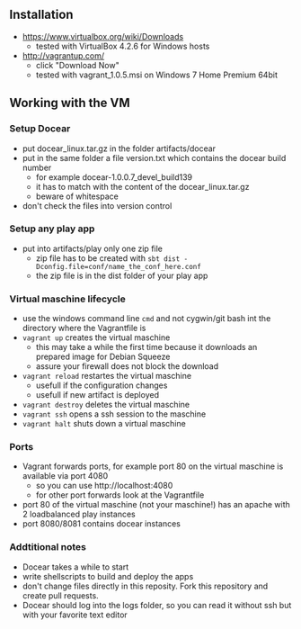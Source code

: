 ## Installation

* https://www.virtualbox.org/wiki/Downloads
    * tested with VirtualBox 4.2.6 for Windows hosts 
* http://vagrantup.com/
     * click "Download Now"
	 * tested with vagrant_1.0.5.msi on Windows 7 Home Premium 64bit
	 
## Working with the VM

### Setup Docear

* put docear_linux.tar.gz in the folder artifacts/docear
* put in the same folder a file version.txt which contains the docear build number
    * for example docear-1.0.0.7_devel_build139
    * it has to match with the content of the docear_linux.tar.gz
    * beware of whitespace
* don't check the files into version control

### Setup any play app

* put into artifacts/play only one zip file
    * zip file has to be created with `sbt dist -Dconfig.file=conf/name_the_conf_here.conf`
    * the zip file is in the dist folder of your play app

### Virtual maschine lifecycle

* use the windows command line `cmd` and not cygwin/git bash int the directory where the Vagrantfile is
* `vagrant up` creates the virtual maschine
    * this may take a while the first time because it downloads an prepared image for Debian Squeeze
	* assure your firewall does not block the download
* `vagrant reload` restartes the virtual maschine
    * usefull if the configuration changes
	* usefull if new artifact is deployed
* `vagrant destroy` deletes the virtual maschine
* `vagrant ssh` opens a ssh session to the maschine
* `vagrant halt` shuts down a virtual maschine

### Ports

* Vagrant forwards ports, for example port 80 on the virtual maschine is available via port 4080
    * so you can use http://localhost:4080
	* for other port forwards look at the Vagrantfile
* port 80 of the virtual maschine (not your maschine!) has an apache with 2 loadbalanced play instances
* port 8080/8081 contains docear instances

### Addtitional notes

* Docear takes a while to start
* write shellscripts to build and deploy the apps
* don't change files directly in this reposity. Fork this repository and create pull requests.
* Docear should log into the logs folder, so you can read it without ssh but with your favorite text editor